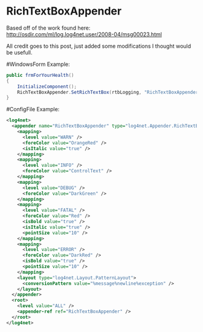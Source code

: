 # RichTextBoxAppender

Based off of the work found here:
http://osdir.com/ml/log.log4net.user/2008-04/msg00023.html

All credit goes to this post, just added some modifications I thought would be usefull.

#WindowsForm Example:
```C#
public frmForYourHealth()
{
    InitializeComponent();
    RichTextBoxAppender.SetRichTextBox(rtbLogging, "RichTextBoxAppender");
}
```

#ConfigFile Example:
```XML
<log4net>
  <appender name="RichTextBoxAppender" type="log4net.Appender.RichTextBoxAppender, RichTextBoxAppender">
    <mapping>
      <level value="WARN" />
      <foreColor value="OrangeRed" />
      <isItalic value="true" />
    </mapping>
    <mapping>
      <level value="INFO" />
      <foreColor value="ControlText" />
    </mapping>
    <mapping>
      <level value="DEBUG" />
      <foreColor value="DarkGreen" />
    </mapping>
    <mapping>
      <level value="FATAL" />
      <foreColor value="Red" />
      <isBold value="true" />
      <isItalic value="true" />
      <pointSize value="10" />
    </mapping>
    <mapping>
      <level value="ERROR" />
      <foreColor value="DarkRed" />
      <isBold value="true" />
      <pointSize value="10" />
    </mapping>
    <layout type="log4net.Layout.PatternLayout">
      <conversionPattern value="%message%newline%exception" />
    </layout>
  </appender>
  <root>
    <level value="ALL" />
    <appender-ref ref="RichTextBoxAppender" />
  </root>    
</log4net>    
 ```
